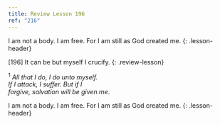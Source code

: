 ```yaml
---
title: Review Lesson 196
ref: "216"
---
```


I am not a body. I am free. For I am still as God created me.
{: .lesson-header}

\[196\] It can be but myself I crucify.
{: .review-lesson}

<sup>1</sup> *All that I do, I do unto myself.<br/> If I attack, I
suffer. But if I<br/> forgive, salvation will be given me*.

I am not a body. I am free. For I am still as God created me.
{: .lesson-header}

